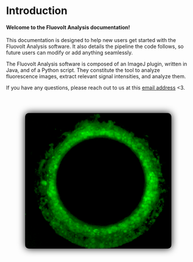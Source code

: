 # Introduction

#### Welcome to the Fluovolt Analysis documentation!

This documentation is designed to help new users get started with the Fluovolt Analysis software. It also details the pipeline the code follows, so future users can modify or add anything seamlessly. 

The Fluovolt Analysis software is composed of an ImageJ plugin, written in Java, and of a Python script. They constitute the tool to analyze fluorescence images,  extract relevant signal intensities, and analyze them.

If you have any questions, please reach out to us at this [email address](mailto:mathilde.morelli01@gmail.com) <3.

<br>

<div style="text-align: center; padding: 20px;">
    <div style="display: inline-block; background: linear-gradient(to ouside, black, grey); padding: 10px; border-radius: 10px;">
        <img src="_images\ring_chat.png" alt="ringy" class="bg-primary" width="400px" style="display: block; margin: auto; filter: drop-shadow(0 0 10px rgba(0, 0, 0, 1)); border-radius: 10px;">
    </div>
</div>

<!--#### Table of contents
1. [Introduction](intro.md)
2. [Image analysis](image.md)
3. [Signal analysis](signal.md)  -->

<!-- ---
jupytext:
  formats: md:myst
  text_representation:
    extension: .md
    format_name: myst
    format_version: 0.13
    jupytext_version: 1.11.5
kernelspec:
  display_name: Python 3
  language: python
  name: python3
--- -->
